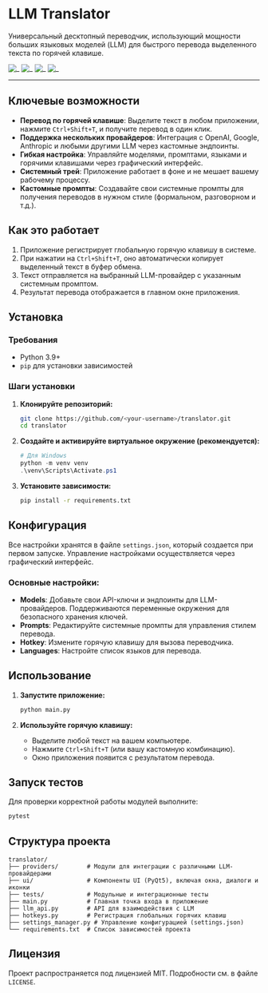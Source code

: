 # LLM Translator

Универсальный десктопный переводчик, использующий мощности больших языковых моделей (LLM) для быстрого перевода выделенного текста по горячей клавише.

![_](https://img.shields.io/badge/Python-3.9+-blue.svg)
![_](https://img.shields.io/badge/Qt-PyQt5-green.svg)
![_](https://img.shields.io/badge/license-MIT-lightgrey.svg)
![_](https://img.shields.io/badge/status-in--development-orange.svg)

---

## Ключевые возможности

*   **Перевод по горячей клавише**: Выделите текст в любом приложении, нажмите `Ctrl+Shift+T`, и получите перевод в один клик.
*   **Поддержка нескольких провайдеров**: Интеграция с OpenAI, Google, Anthropic и любыми другими LLM через кастомные эндпоинты.
*   **Гибкая настройка**: Управляйте моделями, промптами, языками и горячими клавишами через графический интерфейс.
*   **Системный трей**: Приложение работает в фоне и не мешает вашему рабочему процессу.
*   **Кастомные промпты**: Создавайте свои системные промпты для получения переводов в нужном стиле (формальном, разговорном и т.д.).

## Как это работает

1.  Приложение регистрирует глобальную горячую клавишу в системе.
2.  При нажатии на `Ctrl+Shift+T`, оно автоматически копирует выделенный текст в буфер обмена.
3.  Текст отправляется на выбранный LLM-провайдер с указанным системным промптом.
4.  Результат перевода отображается в главном окне приложения.

## Установка

### Требования
*   Python 3.9+
*   `pip` для установки зависимостей

### Шаги установки

1.  **Клонируйте репозиторий:**
    ```bash
    git clone https://github.com/<your-username>/translator.git
    cd translator
    ```

2.  **Создайте и активируйте виртуальное окружение (рекомендуется):**
    ```powershell
    # Для Windows
    python -m venv venv
    .\venv\Scripts\Activate.ps1
    ```

3.  **Установите зависимости:**
    ```bash
    pip install -r requirements.txt
    ```

## Конфигурация

Все настройки хранятся в файле `settings.json`, который создается при первом запуске. Управление настройками осуществляется через графический интерфейс.

### Основные настройки:
*   **Models**: Добавьте свои API-ключи и эндпоинты для LLM-провайдеров. Поддерживаются переменные окружения для безопасного хранения ключей.
*   **Prompts**: Редактируйте системные промпты для управления стилем перевода.
*   **Hotkey**: Измените горячую клавишу для вызова переводчика.
*   **Languages**: Настройте список языков для перевода.

## Использование

1.  **Запустите приложение:**
    ```bash
    python main.py
    ```

2.  **Используйте горячую клавишу:**
    *   Выделите любой текст на вашем компьютере.
    *   Нажмите `Ctrl+Shift+T` (или вашу кастомную комбинацию).
    *   Окно приложения появится с результатом перевода.

## Запуск тестов

Для проверки корректной работы модулей выполните:
```bash
pytest
```

## Структура проекта

```
translator/
├── providers/        # Модули для интеграции с различными LLM-провайдерами
├── ui/               # Компоненты UI (PyQt5), включая окна, диалоги и иконки
├── tests/            # Модульные и интеграционные тесты
├── main.py           # Главная точка входа в приложение
├── llm_api.py        # API для взаимодействия с LLM
├── hotkeys.py        # Регистрация глобальных горячих клавиш
├── settings_manager.py # Управление конфигурацией (settings.json)
└── requirements.txt  # Список зависимостей проекта
```

## Лицензия

Проект распространяется под лицензией MIT. Подробности см. в файле `LICENSE`. 